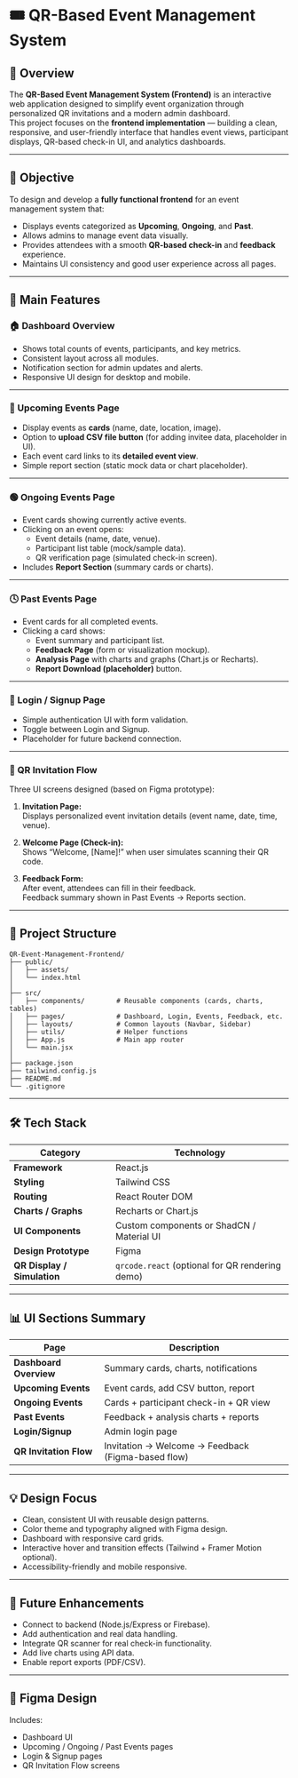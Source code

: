# 🎟️ QR-Based Event Management System

## 📖 Overview
The **QR-Based Event Management System (Frontend)** is an interactive web application designed to simplify event organization through personalized QR invitations and a modern admin dashboard.  
This project focuses on the **frontend implementation** — building a clean, responsive, and user-friendly interface that handles event views, participant displays, QR-based check-in UI, and analytics dashboards.

---

## 🎯 Objective
To design and develop a **fully functional frontend** for an event management system that:
- Displays events categorized as **Upcoming**, **Ongoing**, and **Past**.
- Allows admins to manage event data visually.
- Provides attendees with a smooth **QR-based check-in** and **feedback** experience.
- Maintains UI consistency and good user experience across all pages.

---

## 🧠 Main Features

### 🏠 Dashboard Overview
- Shows total counts of events, participants, and key metrics.  
- Consistent layout across all modules.  
- Notification section for admin updates and alerts.  
- Responsive UI design for desktop and mobile.

---

### 📅 Upcoming Events Page
- Display events as **cards** (name, date, location, image).  
- Option to **upload CSV file button** (for adding invitee data, placeholder in UI).  
- Each event card links to its **detailed event view**.  
- Simple report section (static mock data or chart placeholder).

---

### 🟢 Ongoing Events Page
- Event cards showing currently active events.  
- Clicking on an event opens:
  - Event details (name, date, venue).  
  - Participant list table (mock/sample data).  
  - QR verification page (simulated check-in screen).  
- Includes **Report Section** (summary cards or charts).

---

### 🕓 Past Events Page
- Event cards for all completed events.  
- Clicking a card shows:
  - Event summary and participant list.  
  - **Feedback Page** (form or visualization mockup).  
  - **Analysis Page** with charts and graphs (Chart.js or Recharts).  
  - **Report Download (placeholder)** button.

---

### 🔐 Login / Signup Page
- Simple authentication UI with form validation.  
- Toggle between Login and Signup.  
- Placeholder for future backend connection.

---

### 📲 QR Invitation Flow
Three UI screens designed (based on Figma prototype):

1. **Invitation Page:**  
   Displays personalized event invitation details (event name, date, time, venue).

2. **Welcome Page (Check-in):**  
   Shows “Welcome, [Name]!” when user simulates scanning their QR code.

3. **Feedback Form:**  
   After event, attendees can fill in their feedback.  
   Feedback summary shown in Past Events → Reports section.

---

## 🧩 Project Structure

```
QR-Event-Management-Frontend/
├── public/
│   ├── assets/
│   └── index.html
│
├── src/
│   ├── components/        # Reusable components (cards, charts, tables)
│   ├── pages/             # Dashboard, Login, Events, Feedback, etc.
│   ├── layouts/           # Common layouts (Navbar, Sidebar)
│   ├── utils/             # Helper functions
│   ├── App.js             # Main app router
│   └── main.jsx
│
├── package.json
├── tailwind.config.js
├── README.md
└── .gitignore
```

---

## 🛠️ Tech Stack
| Category | Technology |
|-----------|-------------|
| **Framework** | React.js |
| **Styling** | Tailwind CSS |
| **Routing** | React Router DOM |
| **Charts / Graphs** | Recharts or Chart.js |
| **UI Components** | Custom components or ShadCN / Material UI |
| **Design Prototype** | Figma |
| **QR Display / Simulation** | `qrcode.react` (optional for QR rendering demo) |

---

## 📊 UI Sections Summary

| Page | Description |
|------|--------------|
| **Dashboard Overview** | Summary cards, charts, notifications |
| **Upcoming Events** | Event cards, add CSV button, report |
| **Ongoing Events** | Cards + participant check-in + QR view |
| **Past Events** | Feedback + analysis charts + reports |
| **Login/Signup** | Admin login page |
| **QR Invitation Flow** | Invitation → Welcome → Feedback (Figma-based flow) |

---

## 💡 Design Focus
- Clean, consistent UI with reusable design patterns.  
- Color theme and typography aligned with Figma design.  
- Dashboard with responsive card grids.  
- Interactive hover and transition effects (Tailwind + Framer Motion optional).  
- Accessibility-friendly and mobile responsive.

---

## 🧠 Future Enhancements
- Connect to backend (Node.js/Express or Firebase).  
- Add authentication and real data handling.  
- Integrate QR scanner for real check-in functionality.  
- Add live charts using API data.  
- Enable report exports (PDF/CSV).

---

## 🎨 Figma Design
Includes:
- Dashboard UI  
- Upcoming / Ongoing / Past Events pages  
- Login & Signup pages  
- QR Invitation Flow screens  
